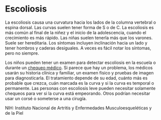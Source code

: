 Escoliosis
==========


La escoliosis causa una curvatura hacia los lados de la columna vertebral o espina dorsal. Las curvas suelen tener forma de S o de C. La escoliosis es más común al final de la niñez y el inicio de la adolescencia, cuando el crecimiento es más rápido. Las niñas suelen tenerla más que los varones. Suele ser hereditaria. Los síntomas incluyen inclinación hacia un lado y tener hombros y caderas desiguales. A veces es fácil notar los síntomas, pero no siempre.


Los niños pueden tener un examen para detectar escoliosis en la escuela o durante un [chequeo médico](https://medlineplus.gov/spanish/healthcheckup.html). Si parece que hay un problema, los médicos usarán su historia clínica y familiar, un examen físico y pruebas de imagen para diagnosticarla. El tratamiento depende de su edad, cuánto más es probable que crezca, cuán marcada es la curva y si la curva es temporal o permanente. Las personas con escoliosis leve pueden necesitar solamente chequeos para ver si la curva está empeorando. Otros podrían necesitar usar un corsé o someterse a una cirugía. 


NIH: Instituto Nacional de Artritis y Enfermedades Musculoesqueléticas y de la Piel 

